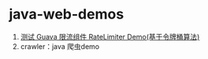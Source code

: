# java-web-demos

1. [测试 Guava 限流组件 RateLimiter Demo(基于令牌桶算法)](https://github.com/yaojin-li/java-web-demos/blob/master/rate-limiter/src/main/java/com/example/web/controller/RateLimiterController.java)
2. crawler：java 爬虫demo
